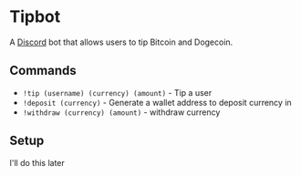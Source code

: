 # Tipbot
A [Discord](www.discord.gg) bot that allows users to tip Bitcoin and Dogecoin.
## Commands
- `!tip (username) (currency) (amount)` - Tip a user
- `!deposit (currency)` - Generate a wallet address to deposit currency in
- `!withdraw (currency) (amount)` - withdraw currency
## Setup
I'll do this later
